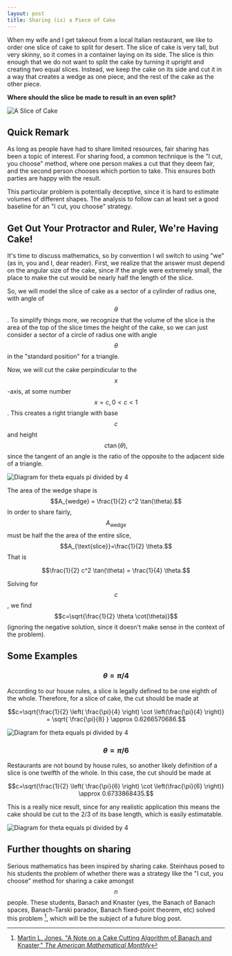 ```yaml
---
layout: post
title: Sharing (is) a Piece of Cake
---
```


When my wife and I get takeout from a local Italian restaurant, we like to order one slice of cake to split for desert. The slice of cake is very tall, but very skinny, so it comes in a container laying on its side. The slice is thin enough that we do not want to split the cake by turning it upright and creating two equal slices. Instead, we keep the cake on its side and cut it in a way that creates a wedge as one piece, and the rest of the cake as the other piece. 

**Where should the slice be made to result in an even split?**

![A Slice of Cake](/images/real_cake.jpg)

## Quick Remark 

As long as people have had to share limited resources, fair sharing has been a topic of interest. For sharing food, a common technique is the "I cut, you choose" method, where one person makes a cut that they deem fair, and the second person chooses which portion to take. This ensures both parties are happy with the result. 

This particular problem is potentially deceptive, since it is hard to estimate volumes of different shapes. The analysis to follow can at least set a good baseline for an "I cut, you choose" strategy. 

## Get Out Your Protractor and Ruler, We're Having Cake!

It's time to discuss mathematics, so by convention I wil switch to using "we" (as in, you and I, dear reader). First, we realize that the answer must depend on the angular size of the cake, since if the angle were extremely small, the place to make the cut would be nearly half the length of the slice. 

So, we will model the slice of cake as a sector of a cylinder of radius one, with angle of $$\theta$$. To simplify things more, we recognize that the volume of the slice is the area of the top of the slice times the height of the cake, so we can just consider a sector of a circle of radius one with angle $$\theta$$ in the "standard position" for a triangle.

Now, we will cut the cake perpindicular to the $$x$$-axis, at some number $$x=c, 0<c<1$$. This creates a right triangle with base $$c$$ and height $$c \tan(\theta),$$ since the tangent of an angle is the ratio of the opposite to the adjacent side of a triangle. 

![Diagram for theta equals pi divided by 4](/images/cake_general.png)

The area of the wedge shape is $$A_{wedge} = \frac{1}{2} c^2 \tan(\theta).$$ In order to share fairly, $$A_{\text{wedge}}$$ must be half the the area of the entire slice, $$A_{\text{slice}}=\frac{1}{2} \theta.$$ That is

$$\frac{1}{2} c^2 \tan(\theta) = \frac{1}{4} \theta.$$

Solving for $$c$$, we find $$c=\sqrt{\frac{1}{2} \theta \cot(\theta)}$$ (ignoring the negative solution, since it doesn't make sense in the context of the problem). 

## Some Examples

### $$\theta = \pi/4$$

According to our house rules, a slice is legally defined to be one eighth of the whole. Therefore, for a slice of cake, the cut should be made at 

$$c=\sqrt{\frac{1}{2} \left( \frac{\pi}{4} \right) \cot \left(\frac{\pi}{4} \right)} = \sqrt{ \frac{\pi}{8} } \approx 0.6266570686.$$

![Diagram for theta equals pi divided by 4](/images/cake_pi_4.png)

### $$\theta = \pi/6$$

Restaurants are not bound by house rules, so another likely definition of a slice is one twelfth of the whole. In this case, the cut should be made at

$$c=\sqrt{\frac{1}{2} \left( \frac{\pi}{6} \right) \cot \left(\frac{\pi}{6} \right)}  \approx 0.6733868435.$$

This is a really nice result, since for any realistic application this means the cake should be cut to the 2/3 of its base length, which is easily estimatable.

![Diagram for theta equals pi divided by 4](/images/cake_pi_6.png)

## Further thoughts on sharing

Serious mathematics has been inspired by sharing cake. Steinhaus posed to his students the problem of whether there was a strategy like the "I cut, you choose" method for sharing a cake amongst $$n$$ people. These students, Banach and Knaster (yes, the Banach of Banach spaces, Banach-Tarski paradox, Banach fixed-point theorem, etc) solved this problem [^1], which will be the subject of a future blog post.

[^1]: [Martin L. Jones. "A Note on a Cake Cutting Algorithm of Banach and Knaster," *The American Mathematical Monthly*](https://www.jstor.org/stable/2974584)